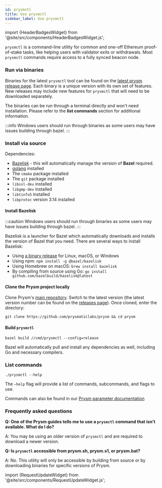 ```yaml
---
id: prysmctl
title: Use prysmctl
sidebar_label: Use prysmctl
---
```


import {HeaderBadgesWidget} from '@site/src/components/HeaderBadgesWidget.js';

<HeaderBadgesWidget commaDelimitedContributors="James" lastVerifiedDateString="February 3rd, 2023" lastVerifiedVersionString="v3.2.0"/>

`prysmctl` is a command-line utility for common and one-off Ethereum proof-of-stake tasks, like helping users with validator exits or withdrawals. Most `prysmctl` commands require access to a fully synced beacon node.


### Run via binaries

Binaries for the latest `prysmctl` tool can be found on the [latest prysm release page](https://github.com/prysmaticlabs/prysm/releases). Each binary is a unique version with its own set of features. New releases may include new features for `prysmctl` that will need to be downloaded separately.

The binaries can be run through a terminal directly and won't need installation. Please refer to the **list commands** section for additional information.

:::info
    Windows users should run through binaries as some users may have issues building through bazel. 
:::

### Install via source

Dependencies:

- [Bazelisk](https://bazel.build/install/bazelisk) - this will automatically manage the version of **Bazel** required.
- [golang](https://go.dev/) installed
- The `cmake` package installed
- The `git` package installed
- `libssl-dev` installed
- `libgmp-dev` installed
- `libtinfo5` installed
- `libprotoc` version 3.14 installed

#### Install Bazelisk

:::caution
    Windows users should run through binaries as some users may have issues building through bazel. 
:::

Bazelisk is a launcher for Bazel which automatically downloads and installs the version of Bazel that you need. There are several ways to install Bazelisk:

- Using [a binary release](https://github.com/bazelbuild/bazelisk/releases) for Linux, macOS, or Windows
- Using npm: `npm install -g @bazel/bazelisk`
- Using Homebrew on macOS: `brew install bazelisk`
- By compiling from source using Go: `go install github.com/bazelbuild/bazelisk@latest`

#### Clone the Prysm project locally

Clone Prysm's [main repository](https://github.com/prysmaticlabs/prysm). Switch to the latest version (the latest version number can be found on the [releases page](https://github.com/prysmaticlabs/prysm/releases)). Once cloned, enter the directory:

`git clone https://github.com/prysmaticlabs/prysm && cd prysm`

#### Build `prysmctl`

`bazel build //cmd/prysmctl --config=release`

Bazel will automatically pull and install any dependencies as well, including Go and necessary compilers.

### List commands

```
./prysmctl --help
```

The `—help` flag will provide a list of commands, subcommands, and flags to use.

Commands can also be found in our [Prysm parameter documentation](https://docs.prylabs.network/docs/prysm-usage/parameters)

### Frequently asked questions

**Q: One of the Prysm guides tells me to use a `prysmctl` command that isn't available. What do I do?**

A: You may be using an older version of `prysmctl` and are required to download a newer version. 

**Q: Is `prysmctl` accessible from prysm.sh, prysm.s1, or prysm.bat?**

A: No. This utility will only be accessible by building from source or by downloading binaries for specific versions of Prysm.

import {RequestUpdateWidget} from '@site/src/components/RequestUpdateWidget.js';

<RequestUpdateWidget />